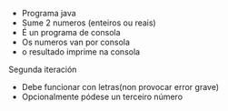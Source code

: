 - Programa java
- Sume 2 numeros (enteiros ou reais)
- É un programa de consola
- Os numeros van por consola
- o resultado imprime na consola

Segunda iteración

- Debe funcionar con letras(non provocar error grave)
- Opcionalmente pódese un terceiro número